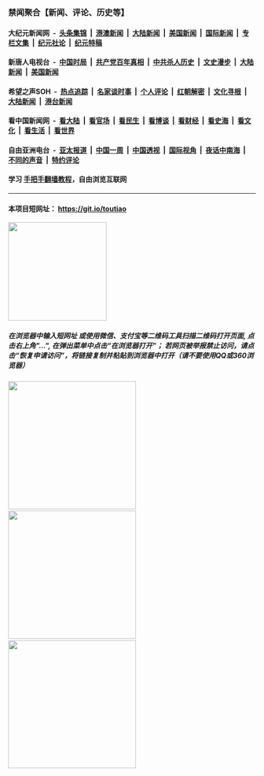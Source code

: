 ### 禁闻聚合【新闻、评论、历史等】

#### 大纪元新闻网 &nbsp;-&nbsp; [头条集锦](indexes/E头条集锦.md?t=02061733) &nbsp;|&nbsp; [港澳新闻](indexes/E港澳新闻.md?t=02061733)  &nbsp;|&nbsp; [大陆新闻](indexes/E大陆新闻.md?t=02061733) &nbsp;|&nbsp; [美国新闻](indexes/E美国新闻.md?t=02061733) &nbsp;|&nbsp; [国际新闻](indexes/E国际新闻.md?t=02061733) &nbsp;|&nbsp; [专栏文集](indexes/E专栏文集.md?t=02061733) &nbsp;|&nbsp; [纪元社论](indexes/E纪元社论.md?t=02061733) &nbsp;|&nbsp; [纪元特稿](indexes/E纪元特稿.md?t=02061733) 

#### 新唐人电视台 &nbsp;-&nbsp; [中国时局](indexes/N中国时局.md?t=02061733) &nbsp;|&nbsp; [共产党百年真相](indexes/N共产党百年真相.md?t=02061733) &nbsp;|&nbsp; [中共杀人历史](indexes/N中共杀人历史.md?t=02061733) &nbsp;|&nbsp; [文史漫步](indexes/N文史漫步.md?t=02061733) &nbsp;|&nbsp; [大陆新闻](indexes/N大陆新闻.md?t=02061733) &nbsp;|&nbsp; [美国新闻](indexes/N美国新闻.md?t=02061733)

#### 希望之声SOH &nbsp;-&nbsp; [热点追踪](indexes/H热点追踪.md?t=02061733) &nbsp;|&nbsp; [名家谈时事](indexes/H名家谈时事.md?t=02061733) &nbsp;|&nbsp; [个人评论](indexes/H个人评论.md?t=02061733)  &nbsp;|&nbsp; [红朝解密](indexes/H红朝解密.md?t=02061733) &nbsp;|&nbsp; [文化寻根](indexes/H文化寻根.md?t=02061733) &nbsp;|&nbsp; [大陆新闻](indexes/H大陆新闻.md?t=02061733) &nbsp;|&nbsp; [港台新闻](indexes/H港台新闻.md?t=02061733)

#### 看中国新闻网 &nbsp;-&nbsp; [看大陆](indexes/S看大陆.md?t=02061733) &nbsp;|&nbsp; [看官场](indexes/S看官场.md?t=02061733) &nbsp;|&nbsp; [看民生](indexes/S看民生.md?t=02061733)  &nbsp;|&nbsp; [看博谈](indexes/S看博谈.md?t=02061733) &nbsp;|&nbsp; [看财经](indexes/S看财经.md?t=02061733) &nbsp;|&nbsp; [看史海](indexes/S看史海.md?t=02061733) &nbsp;|&nbsp; [看文化](indexes/S看文化.md?t=02061733) &nbsp;|&nbsp; [看生活](indexes/S看生活.md?t=02061733) &nbsp;|&nbsp; [看世界](indexes/S看世界.md?t=02061733)

#### 自由亚洲电台 &nbsp;-&nbsp; [亚太报道](indexes/R亚太报道.md?t=02061733) &nbsp;|&nbsp; [中国一周](indexes/R中国一周.md?t=02061733) &nbsp;|&nbsp; [中国透视](indexes/R中国透视.md?t=02061733)  &nbsp;|&nbsp; [国际视角](indexes/R国际视角.md?t=02061733) &nbsp;|&nbsp; [夜话中南海](indexes/R夜话中南海.md?t=02061733) &nbsp;|&nbsp; [不同的声音](indexes/R不同的声音.md?t=02061733) &nbsp;|&nbsp; [特约评论](indexes/R特约评论.md?t=02061733)

#### 学习 [手把手翻墙教程](https://github.com/gfw-breaker/guides/wiki)，自由浏览互联网

----

#### 本项目短网址： https://git.io/toutiao
<img src="https://raw.githubusercontent.com/gfw-breaker/banned-news/master/scripts/img/qr.png" width="200px"/>  

##### 在浏览器中输入短网址 或使用微信、支付宝等二维码工具扫描二维码打开页面, 点击右上角"...", 在弹出菜单中点击“在浏览器打开”； 若网页被举报禁止访问，请点击“恢复申请访问”，将链接复制并粘贴到浏览器中打开（请不要使用QQ或360浏览器）

<img src="https://raw.githubusercontent.com/gfw-breaker/banned-news/master/scripts/img/1.png" width="260px"/> &nbsp; <img src="https://raw.githubusercontent.com/gfw-breaker/banned-news/master/scripts/img/2.png" width="260px"/> &nbsp; <img src="https://raw.githubusercontent.com/gfw-breaker/banned-news/master/scripts/img/3.png" width="260px"/>
